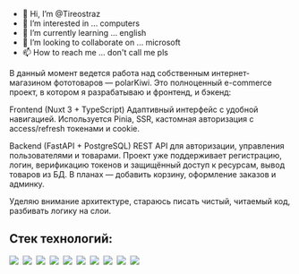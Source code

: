 - 👋 Hi, I’m @Tireostraz
- 👀 I’m interested in ... computers
- 🌱 I’m currently learning ... english
- 💞️ I’m looking to collaborate on ... microsoft
- 📫 How to reach me ... don't call me pls

 В данный момент ведется работа над собственным интернет-магазином фототоваров — polarKiwi. Это полноценный e-commerce проект, в котором я разрабатываю и фронтенд, и бэкенд:

Frontend (Nuxt 3 + TypeScript)
Адаптивный интерфейс с удобной навигацией. Используется Pinia, SSR, кастомная авторизация с access/refresh токенами и cookie.

Backend (FastAPI + PostgreSQL)
REST API для авторизации, управления пользователями и товарами. Проект уже поддерживает регистрацию, логин, верификацию токенов и защищённый доступ к ресурсам, вывод товаров из БД. В планах — добавить корзину, оформление заказов и админку.

Уделяю внимание архитектуре, стараюсь писать чистый, читаемый код, разбивать логику на слои.



## Стек технологий:
<div style="display:flex; flex-wrap:wrap; gap:8px"> <img src="https://img.shields.io/badge/Nuxt-00DC82?style=for-the-badge&logo=nuxtdotjs&logoColor=white" /> <img src="https://img.shields.io/badge/Vue.js-35495E?style=for-the-badge&logo=vue.js&logoColor=4FC08D" /> <img src="https://img.shields.io/badge/TypeScript-3178C6?style=for-the-badge&logo=typescript&logoColor=white" /> <img src="https://img.shields.io/badge/Tailwind_CSS-06B6D4?style=for-the-badge&logo=tailwind-css&logoColor=white" /> <img src="https://img.shields.io/badge/Pinia-FADA5E?style=for-the-badge&logo=pinia&logoColor=black" /> <img src="https://img.shields.io/badge/FastAPI-009688?style=for-the-badge&logo=fastapi&logoColor=white" /> <img src="https://img.shields.io/badge/Python-3776AB?style=for-the-badge&logo=python&logoColor=white" /> <img src="https://img.shields.io/badge/PostgreSQL-4169E1?style=for-the-badge&logo=postgresql&logoColor=white" /> <img src="https://img.shields.io/badge/JWT-000000?style=for-the-badge&logo=jsonwebtokens&logoColor=white" /> <img src="https://img.shields.io/badge/REST_API-FF6C37?style=for-the-badge&logo=api&logoColor=white" /> </div>

<!---
Tireostraz/Tireostraz is a ✨ special ✨ repository because its `README.md` (this file) appears on your GitHub profile.
You can click the Preview link to take a look at your changes.
--->
